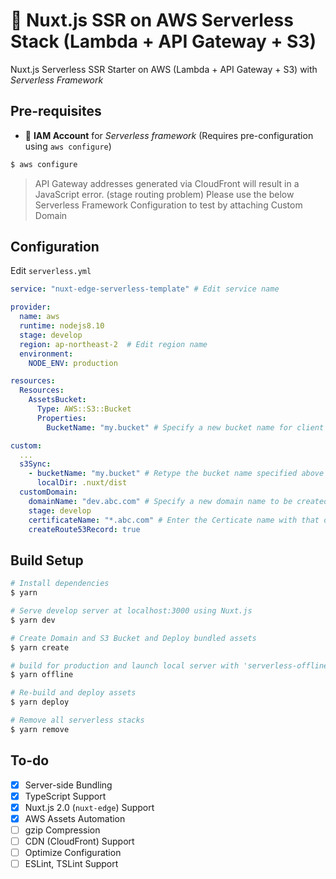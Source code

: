 # 🚀 Nuxt.js SSR on AWS Serverless Stack (Lambda + API Gateway + S3)

Nuxt.js Serverless SSR Starter on AWS (Lambda + API Gateway + S3) with *Serverless Framework* 
  
## Pre-requisites
- 🔑 **IAM Account** for *Serverless framework* (Requires pre-configuration using `aws configure`)

```bash
$ aws configure
```

> API Gateway addresses generated via CloudFront will result in a JavaScript error. (stage routing problem) Please use the below Serverless Framework Configuration to test by attaching Custom Domain

## Configuration

Edit `serverless.yml`

```yaml
service: "nuxt-edge-serverless-template" # Edit service name

provider:
  name: aws
  runtime: nodejs8.10
  stage: develop
  region: ap-northeast-2  # Edit region name
  environment:
    NODE_ENV: production

resources:
  Resources:
    AssetsBucket:
      Type: AWS::S3::Bucket
      Properties:
        BucketName: "my.bucket" # Specify a new bucket name for client assets

custom:
  ...
  s3Sync:
    - bucketName: "my.bucket" # Retype the bucket name specified above
      localDir: .nuxt/dist
  customDomain:
    domainName: "dev.abc.com" # Specify a new domain name to be created
    stage: develop
    certificateName: "*.abc.com" # Enter the Certicate name with that domain
    createRoute53Record: true
```

## Build Setup

```bash
# Install dependencies
$ yarn

# Serve develop server at localhost:3000 using Nuxt.js
$ yarn dev

# Create Domain and S3 Bucket and Deploy bundled assets
$ yarn create

# build for production and launch local server with 'serverless-offline' plugin
$ yarn offline

# Re-build and deploy assets
$ yarn deploy

# Remove all serverless stacks
$ yarn remove
```

## To-do
- [x] Server-side Bundling
- [x] TypeScript Support
- [x] Nuxt.js 2.0 (`nuxt-edge`) Support
- [x] AWS Assets Automation
- [ ] gzip Compression
- [ ] CDN (CloudFront) Support
- [ ] Optimize Configuration
- [ ] ESLint, TSLint Support
